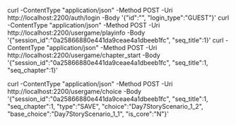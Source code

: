 curl -ContentType "application/json" -Method POST -Uri http://localhost:2200/auth/login -Body '{"id":"", "login_type":"GUEST"}'
curl -ContentType "application/json" -Method POST -Uri http://localhost:2200/usergame/playinfo -Body '{"session_id":"0a25866880e441da9ceae4a1dbeeb1fc", "seq_title":1}'
curl -ContentType "application/json" -Method POST -Uri http://localhost:2200/usergame/chapter_start -Body '{"session_id":"0a25866880e441da9ceae4a1dbeeb1fc", "seq_title":1, "seq_chapter":1}'

curl -ContentType "application/json" -Method POST -Uri http://localhost:2200/usergame/choice -Body '{"session_id":"0a25866880e441da9ceae4a1dbeeb1fc", "seq_title":1, "seq_chapter":1, "type":"SAVE", "choice":"Day7StoryScenario_1_2", "base_choice":"Day7StoryScenario_1_1", "is_core":"N"}'

